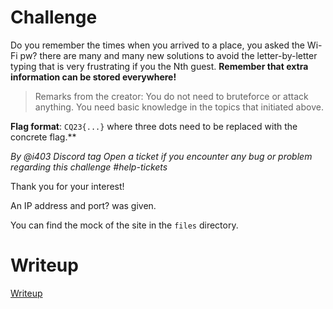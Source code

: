 # Challenge

Do you remember the times when you arrived to a place, you asked the Wi-Fi pw?
there are many and many new solutions to avoid the letter-by-letter typing that is very frustrating if you the Nth guest.
**Remember that extra information can be stored everywhere!**

> Remarks from the creator:
> You do not need to bruteforce or attack anything.
> You need basic knowledge in the topics that initiated above.

**Flag format**: `CQ23{...}` where three dots need to be replaced with the concrete flag.**

*By @i403 Discord tag*
*Open a ticket if you encounter any bug or problem regarding this challenge #help-tickets*

Thank you for your interest!


An IP address and port? was given.

You can find the mock of the site in the `files` directory.


# Writeup

[Writeup](WRITEUP.md)
